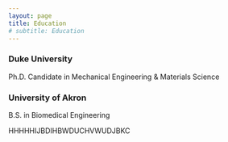```yaml
---
layout: page
title: Education
# subtitle: Education
---
```



### Duke University

Ph.D. Candidate in Mechanical Engineering & Materials Science

### University of Akron

B.S. in Biomedical Engineering

HHHHHIJBDIHBWDUCHVWUDJBKC

